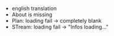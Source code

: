  * english translation
 * About is missing
 * Plan: loading fail -> completely blank
 * STream: loading fail -> "Infos loading..."

